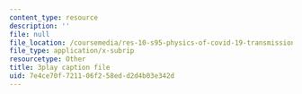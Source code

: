 ```yaml
---
content_type: resource
description: ''
file: null
file_location: /coursemedia/res-10-s95-physics-of-covid-19-transmission-fall-2020/7e4ce70f721106f258edd2d4b03e342d_peZLMv1Qk8A.srt
file_type: application/x-subrip
resourcetype: Other
title: 3play caption file
uid: 7e4ce70f-7211-06f2-58ed-d2d4b03e342d
---
```


